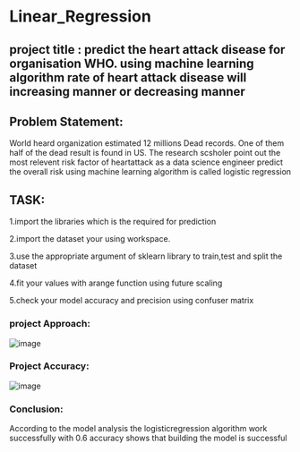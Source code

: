 # Linear_Regression
## project title : predict the heart attack disease for organisation WHO. using machine learning algorithm rate of heart attack disease will increasing manner or decreasing manner
## Problem Statement:
World heard organization estimated 12 millions Dead records. One of them half of the dead result is found in US. The research scsholer point out the most relevent risk factor of heartattack as a data science engineer predict the overall risk using machine learning algorithm is called logistic regression
## TASK:
1.import the libraries which is the required for prediction

2.import the dataset your using workspace.

3.use the appropriate argument of sklearn library to train,test and split the dataset

4.fit your values with arange function using future scaling

5.check your model accuracy and precision using confuser matrix

### project Approach:
![image](https://github.com/ganesh9977/Linear_Regression/assets/143176335/2cc13ad2-5a0e-4c54-912c-897e8952b4a2)

### Project Accuracy:
![image](https://github.com/ganesh9977/Linear_Regression/assets/143176335/21b70534-9ba1-4f73-b097-38e9e2d5983f)

### Conclusion:
According to the model analysis the logisticregression algorithm work successfully with 0.6 accuracy shows that building the model is successful

